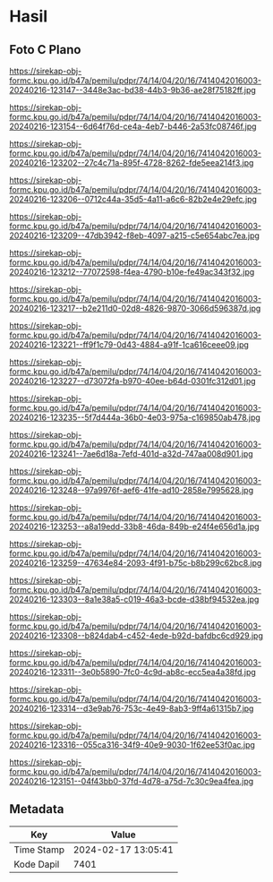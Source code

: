 # Hasil

## Foto C Plano

https://sirekap-obj-formc.kpu.go.id/b47a/pemilu/pdpr/74/14/04/20/16/7414042016003-20240216-123147--3448e3ac-bd38-44b3-9b36-ae28f75182ff.jpg

https://sirekap-obj-formc.kpu.go.id/b47a/pemilu/pdpr/74/14/04/20/16/7414042016003-20240216-123154--6d64f76d-ce4a-4eb7-b446-2a53fc08746f.jpg

https://sirekap-obj-formc.kpu.go.id/b47a/pemilu/pdpr/74/14/04/20/16/7414042016003-20240216-123202--27c4c71a-895f-4728-8262-fde5eea214f3.jpg

https://sirekap-obj-formc.kpu.go.id/b47a/pemilu/pdpr/74/14/04/20/16/7414042016003-20240216-123206--0712c44a-35d5-4a11-a6c6-82b2e4e29efc.jpg

https://sirekap-obj-formc.kpu.go.id/b47a/pemilu/pdpr/74/14/04/20/16/7414042016003-20240216-123209--47db3942-f8eb-4097-a215-c5e654abc7ea.jpg

https://sirekap-obj-formc.kpu.go.id/b47a/pemilu/pdpr/74/14/04/20/16/7414042016003-20240216-123212--77072598-f4ea-4790-b10e-fe49ac343f32.jpg

https://sirekap-obj-formc.kpu.go.id/b47a/pemilu/pdpr/74/14/04/20/16/7414042016003-20240216-123217--b2e211d0-02d8-4826-9870-3066d596387d.jpg

https://sirekap-obj-formc.kpu.go.id/b47a/pemilu/pdpr/74/14/04/20/16/7414042016003-20240216-123221--ff9f1c79-0d43-4884-a91f-1ca616ceee09.jpg

https://sirekap-obj-formc.kpu.go.id/b47a/pemilu/pdpr/74/14/04/20/16/7414042016003-20240216-123227--d73072fa-b970-40ee-b64d-0301fc312d01.jpg

https://sirekap-obj-formc.kpu.go.id/b47a/pemilu/pdpr/74/14/04/20/16/7414042016003-20240216-123235--5f7d444a-36b0-4e03-975a-c169850ab478.jpg

https://sirekap-obj-formc.kpu.go.id/b47a/pemilu/pdpr/74/14/04/20/16/7414042016003-20240216-123241--7ae6d18a-7efd-401d-a32d-747aa008d901.jpg

https://sirekap-obj-formc.kpu.go.id/b47a/pemilu/pdpr/74/14/04/20/16/7414042016003-20240216-123248--97a9976f-aef6-41fe-ad10-2858e7995628.jpg

https://sirekap-obj-formc.kpu.go.id/b47a/pemilu/pdpr/74/14/04/20/16/7414042016003-20240216-123253--a8a19edd-33b8-46da-849b-e24f4e656d1a.jpg

https://sirekap-obj-formc.kpu.go.id/b47a/pemilu/pdpr/74/14/04/20/16/7414042016003-20240216-123259--47634e84-2093-4f91-b75c-b8b299c62bc8.jpg

https://sirekap-obj-formc.kpu.go.id/b47a/pemilu/pdpr/74/14/04/20/16/7414042016003-20240216-123303--8a1e38a5-c019-46a3-bcde-d38bf94532ea.jpg

https://sirekap-obj-formc.kpu.go.id/b47a/pemilu/pdpr/74/14/04/20/16/7414042016003-20240216-123308--b824dab4-c452-4ede-b92d-bafdbc6cd929.jpg

https://sirekap-obj-formc.kpu.go.id/b47a/pemilu/pdpr/74/14/04/20/16/7414042016003-20240216-123311--3e0b5890-7fc0-4c9d-ab8c-ecc5ea4a38fd.jpg

https://sirekap-obj-formc.kpu.go.id/b47a/pemilu/pdpr/74/14/04/20/16/7414042016003-20240216-123314--d3e9ab76-753c-4e49-8ab3-9ff4a61315b7.jpg

https://sirekap-obj-formc.kpu.go.id/b47a/pemilu/pdpr/74/14/04/20/16/7414042016003-20240216-123316--055ca316-34f9-40e9-9030-1f62ee53f0ac.jpg

https://sirekap-obj-formc.kpu.go.id/b47a/pemilu/pdpr/74/14/04/20/16/7414042016003-20240216-123151--04f43bb0-37fd-4d78-a75d-7c30c9ea4fea.jpg


## Metadata

| Key        | Value               |
| ---------- | ------------------- |
| Time Stamp | 2024-02-17 13:05:41 |
| Kode Dapil | 7401                |



